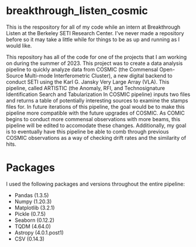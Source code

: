 # breakthrough_listen_cosmic
This is the respository for all of my code while an intern at Breakthrough Listen at the Berkeley SETI Research Center. I've never made a repository before so it may take a little while for things to be as up and running as I would like. 

This repository has all of the code for one of the projects that I am working on during the summer of 2023. This project was to create a data analysis pipeline to quickly analyze data from COSMIC (the Commensal Open-Source Multi-mode Interferometric Cluster), a new digital backend to conduct SETI using the Karl G. Jansky Very Large Array (VLA). This pipeline, called ARTISTIC (the Anomaly, RFI, and Technosignature Identification Search and Tabularization In COSMIC pipeline) inputs two files and returns a table of potentially interesting sources to examine the stamps files for. In future iterations of this pipeline, the goal would be to make this pipeline more compatible with the future upgrades of COSMIC. As COMIC begins to conduct more commensal observations with more beams, this pipeline will be edited to accomodate these changes. Additionally, my goal is to eventually have this pipeline be able to comb through previous COSMIC observations as a way of checking drift rates and the similarity of hits. 

# Packages
I used the following packages and versions throughout the entire pipeline:
- Pandas (1.3.5)
- Numpy (1.20.3)
- Matplotlib (3.2.1)
- Pickle (0.7.5)
- Seaborn (0.12.2)
- TQDM (4.64.0)
- Astropy (4.0.1.post1)
- CSV (0.14.3)
